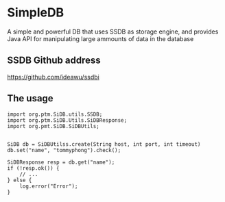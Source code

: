 SimpleDB
======

A simple and powerful DB that uses SSDB as storage engine, and provides Java API for manipulating large ammounts of data in the database 



SSDB Github address
-----------------

https://github.com/ideawu/ssdbi

The usage
----------------

```
import org.ptm.SiDB.utils.SSDB;
import org.ptm.SiDB.Utils.SiDBResponse;
import org.pmt.SiDB.SiDBUtils;


SiDB db = SiDBUtilss.create(String host, int port, int timeout)
db.set("name", "tommyphong").check();  

SiDBResponse resp = db.get("name");
if (!resp.ok()) {
    // ...
} else {
    log.error("Error");
}
```
